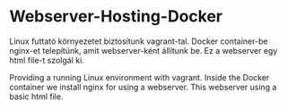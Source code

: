 # Webserver-Hosting-Docker

Linux futtató környezetet biztosítunk vagrant-tal.
Docker container-be nginx-et telepítünk, amit webserver-ként állítunk be.
Ez a webserver egy html file-t szolgál ki.

Providing a running Linux environment with vagrant.
Inside the Docker container we install nginx for using a webserver.
This webserver using a basic html file.